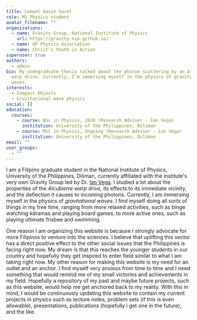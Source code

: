 ```yaml
---
title: Lemuel Gavin Saret
role: MS Physics student
avatar_filename: ""
organizations:
  - name: Gravity Group, National Institute of Physics
    url: https://gravity-nip.github.io/
  - name: UP Physics Association
  - name: Christ's Youth in Action
superuser: true
authors:
  - admin
bio: My undegraduate thesis talked about the photon scattering by an Alcubierre
  warp drive. Currently, I'm immersing myself in the physics of gravitational
  waves.
interests:
  - Compact Objects
  - Gravitational wave physics
social: []
education:
  courses:
    - course: BSc in Physics, 2020 (Research Adviser - Ian Vega)
      institution: University of the Philippines, Diliman
    - course: MSc in Physics, Ongoing (Research Adviser - Ian Vega)
      institution: University of the Philippines, Diliman
email: ""
user_groups:
  - ""
---
```

I am a Filipino graduate student in the National Institute of Physics, University of the Philippines, Diliman, currently affiliated with the institute's very own Gravity Group led by Dr. [Ian Vega](https://ianvega.wixsite.com/ianvega). I studied a lot about the properties of the *Alcubierre warp drive,* its effects to its immediate vicinity, and the deflection it causes to incoming photons. Currently, I am immersing myself in the physics of *gravitational waves*. I find myself doing all sorts of things in my free time, ranging from more relaxed activities, such as binge watching kdramas and playing board games, to more active ones, such as playing ultimate frisbee and swimming.

One reason I am organizing this website is because I strongly advocate for more Filipinos to venture into the sciences. I believe that uplifting this sector has a direct positive effect to the other social issues that the Philippines is facing right now. My dream is that this reaches the younger students in our country and hopefully they get inspired to enter field similar to what I am taking right now. My other reason for making this website is my need for an outlet and an anchor. I find myself very anxious from time to time and I need something that would remind me of my small victories and achievements in my field. Hopefully a repository of my past and maybe future projects, such as this website, would help me get anchored back to my reality. With this in mind, I would be continuously updating this website to contain my current projects in physics such as lecture notes, problem sets (if this is even allowable), presentations, publications (hopefully i get one in the future), and the like.
